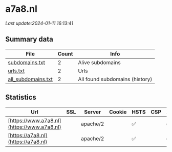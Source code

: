 # a7a8.nl
*Last update:2024-01-11 16:13:41*
## Summary data
| File       | Count | Info |
|------------|-------|------|
|[subdomains.txt](/data/a7a8/subdomains.txt)|2|Alive subdomains|
|[urls.txt](/data/a7a8/urls.txt)|2|Urls|
|[all_subdomains.txt](/data/a7a8/all_subdomains.txt)|2|All found subdomains (history)|
## Statistics
| Url | SSL | Server | Cookie | HSTS | CSP | XFO | XXP | RP | Tech |
|------------|-------|------|------|------|------|------|------|------|------|
|[https://www.a7a8.nl](https://www.a7a8.nl)| |apache/2| |:white_check_mark: | |:white_check_mark: |:white_check_mark: |:white_check_mark: ||
|[https://a7a8.nl](https://a7a8.nl)| |apache/2| |:white_check_mark: | |:white_check_mark: |:white_check_mark: |:white_check_mark: ||